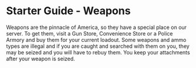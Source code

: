 # Starter Guide - Weapons
Weapons are the pinnacle of America, so they have a special place on our server. To get them, visit a Gun Store, Convenience Store or a Police Armory and buy them for your current loadout. 
Some weapons and ammo types are illegal and if you are caught and searched with them on you, they may be seized and you will have to rebuy them. You keep your attachments after your weapon is seized.